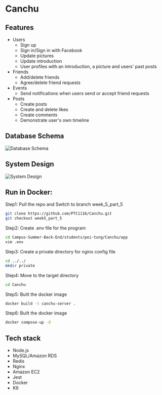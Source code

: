 # Canchu

## Features
- Users
    - Sign up
    - Sign in/Sign in with Facebook
    - Update pictures
    - Update introduction
    - User profiles with an introduction, a picture and users' past posts
- Friends
    - Add/delete friends
    - Agree/delete friend requests
- Events
    - Send notifications when users send or accept friend requests
- Posts
    - Create posts
    - Create and delete likes
    - Create comments
    - Demonstrate user's own timeline

## Database Schema
![Database Schema](https://file%252B.vscode-resource.vscode-cdn.net/Users/ptchen/Downloads/Canchu.png?version%253D1695728612194)

## System Design
![System Design](https://file%252B.vscode-resource.vscode-cdn.net/Users/ptchen/Desktop/%25E6%2588%25AA%25E5%259C%2596%25202023-08-11%2520%25E4%25B8%258A%25E5%258D%258811.39.08.png?version%253D1695728800224)

## Run in Docker:
Step1: Pull the repo and Switch to branch week_5_part_5
```bash
git clone https://github.com/PTC1116/Canchu.git
git checkout week5_part_5
```
Step2: Create .env file for the program 
```bash
cd Campus-Summer-Back-End/students/pei-tung/Canchu/app
vim .env
```
Step3: Create a private directory for nginx config file 
```bash
cd ../../
mkdir private
```
Step4: Move to the target directory
```bash
cd Canchu
```
Step5: Built the docker image
```bash
docker build -t canchu-server .
```
Step6: Built the docker image
```bash
docker compose-up -d
```

## Tech stack
- Node.js
- MySQL/Amazon RDS
- Redis
- Nginx
- Amazon EC2
- Jest
- Docker
- K6